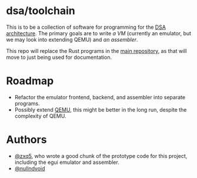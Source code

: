 # dsa/toolchain

This is to be a collection of software for programming for the [DSA architecture](https://github.com/nullndvoid/custom_isa_design).
The primary goals are to write _a VM_ (currently an emulator, but we may look into extending QEMU) and _an assembler_.

This repo will replace the Rust programs in the [main repository](https://github.com/nullndvoid/custom_isa_design), as that will move to just being used for documentation.

# Roadmap

- Refactor the emulator frontend, backend, and assembler into separate programs.
- Possibly extend [QEMU](https://www.qemu.org/), this might be better in the long run, despite the complexity of QEMU.

# Authors

- [@zxq5](https://github.com/zxq5-dev), who wrote a good chunk of the prototype code for this project, including the egui emulator and assembler.
- [@nullndvoid](https://github.com/nullndvoid)
